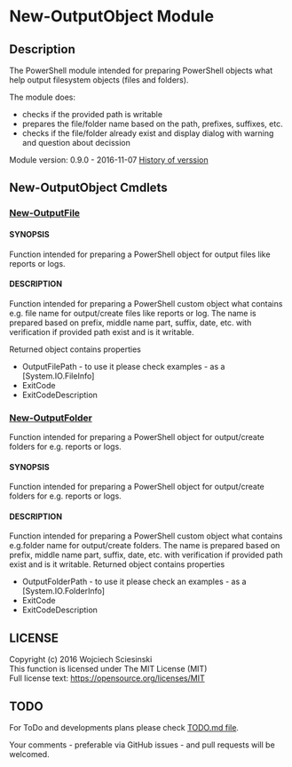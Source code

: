 # New-OutputObject Module
## Description
The PowerShell module intended for preparing PowerShell objects what help output filesystem objects (files and folders).

The module does:
- checks if the provided path is writable
- prepares the file/folder name based on the path, prefixes, suffixes, etc.
- checks if the file/folder already exist and display dialog with warning and question about decission

Module version: 0.9.0 - 2016-11-07
[History of verssion](VERSIONS.md)


## New-OutputObject Cmdlets

### [New-OutputFile](Help/New-OutputFile.md)

#### SYNOPSIS
Function intended for preparing a PowerShell object for output files like reports or logs.

#### DESCRIPTION
Function intended for preparing a PowerShell custom object what contains e.g. file name for output/create files like reports or log. The name is prepared based on prefix, middle name part, suffix, date, etc. with verification if provided path exist and is it writable.

Returned object contains properties
- OutputFilePath - to use it please check examples - as a [System.IO.FileInfo]
- ExitCode
- ExitCodeDescription
	

### [New-OutputFolder](Help/New-OutputFolder.md)
Function intended for preparing a PowerShell object for output/create folders for e.g. reports or logs.

#### SYNOPSIS
Function intended for preparing a PowerShell object for output/create folders for e.g. reports or logs.

#### DESCRIPTION
Function intended for preparing a PowerShell custom object what contains e.g.folder name for output/create folders. The name is prepared based on prefix, middle name part, suffix, date, etc. with verification if provided path exist and is it writable.
Returned object contains properties
- OutputFolderPath - to use it please check an examples - as a [System.IO.FolderInfo]
- ExitCode
- ExitCodeDescription

## LICENSE
Copyright (c) 2016 Wojciech Sciesinski  
This function is licensed under The MIT License (MIT)  
Full license text: https://opensource.org/licenses/MIT

## TODO
For ToDo and developments plans please check [TODO.md file](TODO.md).

Your comments - preferable via GitHub issues - and  pull requests will be welcomed. 
